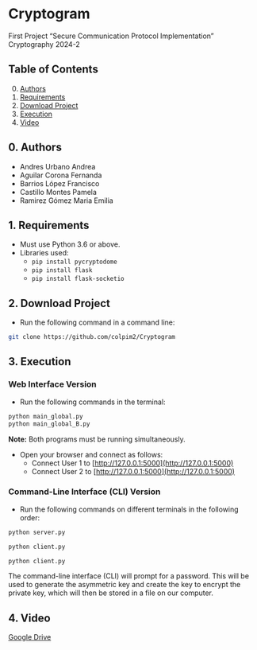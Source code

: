 # Cryptogram
First Project  “Secure Communication Protocol Implementation”  Cryptography 2024-2

## Table of Contents

0. [Authors](#authors)
1. [Requirements](#requirements)
2. [Download Project](#download-project)
3. [Execution](#execution)
4. [Video](#video)

## 0. Authors <a name="authors"></a>

- Andres Urbano Andrea
- Aguilar Corona Fernanda
- Barrios López Francisco
- Castillo Montes Pamela
- Ramirez Gómez Maria Emilia

## 1. Requirements <a name="requirements"></a>

- Must use Python 3.6 or above.
- Libraries used:
  - `pip install pycryptodome`
  - `pip install flask`
  - `pip install flask-socketio`

## 2. Download Project <a name="download-project"></a>

- Run the following command in a command line:

```bash
git clone https://github.com/colpim2/Cryptogram
```

## 3. Execution <a name="execution"></a>
### Web Interface Version 

- Run the following commands in the terminal:

```bash
python main_global.py
python main_global_B.py
```

**Note:** Both programs must be running simultaneously.

- Open your browser and connect as follows:
  - Connect User 1 to [http://127.0.0.1:5000](http://127.0.0.1:5000)
  - Connect User 2 to [http://127.0.0.1:5000](http://127.0.0.1:5000)
 
### Command-Line Interface (CLI) Version 
- Run the following commands on different terminals in the following order:

```bash
python server.py
```

```bash
python client.py
```

```bash
python client.py
```
The command-line interface (CLI) will prompt for a password. This will be used to generate the asymmetric key and create the key to encrypt the private key, which will then be stored in a file on our computer.

## 4. Video <a name="video"></a>

[Google Drive](https://drive.google.com/file/d/1yd7FLt54SdV4cJm7lVE69lV93GwPRGA-/view?usp=sharing)
